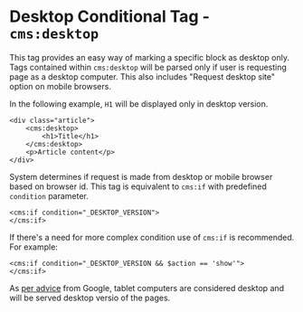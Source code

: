 # Desktop Conditional Tag - `cms:desktop`

This tag provides an easy way of marking a specific block as desktop only. Tags contained
within `cms:desktop` will be parsed only if user is requesting page as a desktop computer.
This also includes "Request desktop site" option on mobile browsers.

In the following example, `H1` will be displayed only in desktop version.

	<div class="article">
		<cms:desktop>
			<h1>Title</h1>
		</cms:desktop>
		<p>Article content</p>
	</div>

System determines if request is made from desktop or mobile browser based on browser id. This
tag is equivalent to `cms:if` with predefined `condition` parameter.

	<cms:if condition="_DESKTOP_VERSION">
	</cms:if>

If there's a need for more complex condition use of `cms:if` is recommended. For example:

	<cms:if condition="_DESKTOP_VERSION && $action == 'show'">
	</cms:if>

As [per advice][1] from Google, tablet computers are considered desktop and will be served desktop
versio of the pages.

[1]: http://googlewebmastercentral.blogspot.com/2012/11/giving-tablet-users-full-sized-web.html
